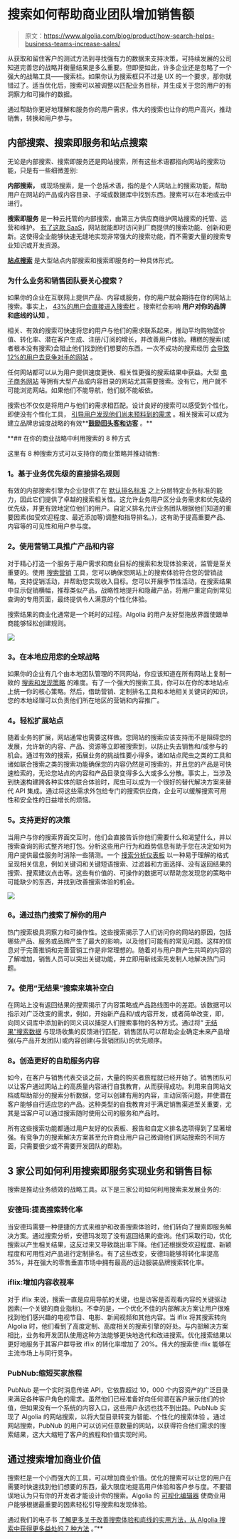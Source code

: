 # 搜索如何帮助商业团队增加销售额

> 原文：<https://www.algolia.com/blog/product/how-search-helps-business-teams-increase-sales/>

从获取和留住客户的测试方法到寻找强有力的数据来支持决策，可持续发展的公司知道完善您的战略并衡量结果是多么重要。但即便如此，许多企业还是忽略了一个强大的战略工具——搜索栏。如果你认为搜索框只不过是 UX 的一个要求，那你就错过了。适当优化后，搜索可以被调整以匹配业务目标，并生成关于您的用户的有洞察力和可操作的数据。

通过帮助你更好地理解和服务你的用户需求，伟大的搜索也让你的用户高兴，推动销售，转换和用户参与。

## [](#internal-search-search-as-a-service-and-site-search)内部搜索、搜索即服务和站点搜索

无论是内部搜索、搜索即服务还是网站搜索，所有这些术语都指向网站的搜索功能，只是有一些细微差别:

**内部搜索，** 或现场搜索，是一个总括术语，指的是个人网站上的搜索功能，帮助用户在网站的产品或内容目录、子域或数据库中找到东西。搜索可以在本地或云中进行。

**搜索即服务** 是一种云托管的内部搜索，由第三方供应商维护网站搜索的托管、运营和维护。 [有了这款 SaaS](https://blog.algolia.com/what-is-search-as-a-service/)，网站就能即时访问到厂商提供的搜索功能、创新和更新。这使得企业能够快速无缝地实现非常强大的搜索功能，而不需要大量的搜索专业知识或开发资源。

[**站点搜索**](https://blog.algolia.com/what-is-site-search/) 是大型站点内部搜索和搜索即服务的一种具体形式。

### [](#why-should-business-and-sales-teams-care-about-search)为什么业务和销售团队要关心搜索？

如果你的企业在互联网上提供产品、内容或服务，你的用户就会期待在你的网站上搜索。事实上， [43%的用户会直接进入搜索栏](https://www.forrester.com/report/MustHave+eCommerce+Features/-/E-RES89561) 。搜索栏会影响 **用户对你的品牌和底线的认知** 。

相关、有效的搜索可快速将您的用户与他们的需求联系起来，推动平均购物篮价值、转化率、潜在客户生成、注册/订阅的增长，并改善用户体验。糟糕的搜索(或者根本没有搜索)会阻止他们找到他们想要的东西。一次不成功的搜索经历 [会导致 12%的用户去竞争对手的网站](https://blog.algolia.com/advanced-search-experience-for-e-commerce/) 。

任何网站都可以从为用户提供速度更快、相关性更强的搜索结果中获益。大型 [电子商务网站](https://www.forbes.com/sites/theyec/2020/03/20/e-commerce-search-and-filter-the-functionality-that-can-make-millions/#310e8faa1703) 等拥有大型产品或内容目录的网站尤其需要搜索。没有它，用户就不可能浏览网站。如果他们不能导航，他们就不能皈依。

搜索也不仅仅是将用户与他们的需求相匹配。设计良好的搜索可以感受到个性化，即使没有个性化工具， [引导用户发现他们尚未预料到的需求](https://blog.algolia.com/site-search-content-discovery/) 。相关搜索可以成为建立品牌忠诚度战略的有效**[**鼓励回头客和访客**](https://blog.algolia.com/how-to-use-site-search-marketing-tool/) 。**

 **## [](#8-ways-to-leverage-search-in-your-business-strategy%c2%a0)在你的商业战略中利用搜索的 8 种方式

这里有 8 种搜索方式可以支持你的商业策略并推动销售:

### [](#1-direct-ranking-rules-based-on-business-priorities%c2%a0)1。基于业务优先级的直接排名规则

有效的内部搜索引擎为企业提供了在 [默认排名标准](https://www.algolia.com/doc/guides/managing-results/relevance-overview/in-depth/ranking-criteria/) 之上分层特定业务标准的能力，因此它们提供了卓越的搜索相关性。这允许业务用户区分业务需求和优先级的优先级，并更有效地定位他们的用户。自定义排名允许业务团队根据他们知道的重要因素(如受欢迎程度、最近添加等)调整和指导排名。)，这有助于提高重要产品、内容等的可见性和用户参与度。

### [](#2-use-merchandising-tools-to-promote-products-and-content%c2%a0)2。使用营销工具推广产品和内容

对于精心打造一个服务于用户需求和商业目标的搜索和发现体验来说，监管是至关重要的。使用 [搜索营销](https://blog.algolia.com/searchandising-tips-for-your-e-commerce-site/) 工具，您可以确保您网站上的搜索体验符合您的营销战略，支持促销活动，并帮助您实现收入目标。您可以开展季节性活动，在搜索结果中显示促销横幅，推荐类似产品，战略性地提升和隐藏产品，将用户重定向到常见查询的专用页面，最终提供令人满意的个性化体验。

搜索结果的商业化通常是一个耗时的过程。Algolia 的用户友好型拖放界面使跟单商能够轻松创建规则。

![](img/c7ebf282a2a6c70a80e1d9ee2b83945e.png)

### [](#3-apply-your-global-strategy-locally)3。在本地应用您的全球战略

如果你的企业有几个由本地团队管理的不同网站，你应该知道在所有网站上复制一致的 [搜索和发现策略](https://blog.algolia.com/search-and-discovery-and-e-commerce-trends/) 的难度。有了一个强大的搜索工具，你可以在你的本地站点上统一你的核心策略。然后，借助营销、定制排名工具和本地相关关键词的知识，您的本地经理可以负责他们所在地区的营销和内容推广。

### [](#4-scale-and-expand-sites-with-ease)4。轻松扩展站点

随着业务的扩展，网站通常也需要这样做。您网站的搜索应该支持而不是阻碍您的发展，允许新的内容、产品、资源等立即被搜索到，以防止失去销售和/或参与的机会。通过有效的搜索，拓展业务的挑战性要小得多。诸如站点爬虫之类的工具和诸如联合搜索之类的搜索功能确保您的内容仍然是可搜索的，并且您的产品是可快速检索的，无论您站点的内容和产品目录变得多么大或多么分散。事实上，当涉及到快速构建跨各种实体的联合体验时，爬虫可以成为一个很好的替代解决方案来替代 API 集成。通过将这些需求外包给专门的搜索供应商，企业可以缓解搜索可用性和安全性的日益增长的烦恼。

### [](#5-support-better-decision-making)5。支持更好的决策

当用户与你的搜索界面交互时，他们会直接告诉你他们需要什么和渴望什么，并以搜索查询的形式整齐地打包。分析这些用户行为和趋势信息有助于您在决定如何为用户提供最佳服务时消除一些猜测。一个 [搜索分析仪表板](https://blog.algolia.com/internal-site-search-analysis/) 以一种易于理解的格式呈现相关信息，例如关键词和关键短语搜索、过滤器和方面选择、没有返回结果的搜索、搜索建议点击等。这些有价值的、可操作的数据可以帮助您发现您的策略中可能缺少的东西，并找到改善搜索体验的机会。

![](img/83458b17bac4033c531d7d19d4e2c226.png)

### [](#6-understand-your-users-with-popular-searches)6。通过热门搜索了解你的用户

热门搜索极具洞察力和可操作性。这些搜索揭示了人们访问你的网站的原因，包括哪些产品、服务或品牌产生了最大的影响，以及他们可能有的常见问题。这样的信息对于完善推销和完善营销工作是非常理想的。随着对与用户群产生共鸣的内容的了解增加，销售人员可以突出关键功能，并立即用新线索先发制人地解决热门问题。

### [](#7-use-%e2%80%9cno-results%e2%80%9d-searches-to-fill-in-gaps)7。使用“无结果”搜索来填补空白

在网站上没有返回结果的搜索揭示了内容策略或产品路线图中的差距。该数据可以指示对广泛改变的需求，例如，开始新产品和/或内容开发，或者简单改变，即，向同义词库中添加新的同义词以捕捉人们搜索事物的各种方式。通过将“ [无结果”搜索数据](https://blog.algolia.com/avoid-no-results-pages/) 与现场收集的反馈进行匹配，销售团队可以帮助企业确定未来产品增强(与产品开发团队)或内容创建(与营销团队)的优先顺序。

### [](#8-create-better-self-service-content%c2%a0)8。创造更好的自助服务内容

如今，在客户与销售代表交谈之前，大量的购买者旅程就已经开始了。销售团队可以让客户通过网站上的高质量内容进行自我教育，从而获得成功。利用来自网站文档或帮助部分的搜索分析数据，您可以创建有用的内容，主动回答问题，并使潜在客户能够自行适应您的产品。这种类型的自我教育对于满足销售渠道至关重要，尤其是当客户可以通过搜索随时使用公司的服务和产品时。

所有这些搜索功能都通过用户友好的仪表板、报告和自定义排名选项得到了显著增强。有竞争力的搜索解决方案甚至允许商业用户自己微调他们网站搜索的不同方面，只需要很少或不需要开发团队的帮助。

## [](#how-3-companies-leveraged-search-as-a-service-for-business-and-sales-goals)3 家公司如何利用搜索即服务实现业务和销售目标

搜索是推动业务绩效的战略工具。以下是三家公司如何利用搜索来发展业务的:

### [](#under-armour-increased-conversion-rate-from-search)安德玛:提高搜索转化率

当安德玛需要一种便捷的方式来维护和改善搜索体验时，他们转向了搜索即服务解决方案。通过搜索分析，安德玛发现了没有返回结果的查询。他们采取行动，优化搜索以产生相关结果，这反过来又导致跳出率下降。他们还根据受欢迎程度、新颖程度和可用性对产品进行定制排名。有了这些改变，安德玛能够将转化率提高 35%[](https://resources.algolia.com/customer-stories/under-armour)，并在强大的零售垂直市场中拥有最高的运动服装品牌搜索转化率。

### [](#iflix-increased-content-viewership)iflix:增加内容收视率

对于 iflix 来说，搜索一直是应用导航的关键，也是访客是否观看内容的关键驱动因素(一个关键的商业指标)。不幸的是，一个优化不佳的内部解决方案让用户很难找到他们感兴趣的电视节目、电影、新闻视频和其他内容。当 iflix 将其搜索转向 Algolia 时，他们看到了高度定制、高度相关的搜索引擎的好处。与内部解决方案相比，业务和开发团队使用这种方法能够更快地迭代和改进搜索。优化搜索结果以更好地服务于其客户群导致 iflix 的[](https://resources.algolia.com/customer-stories/iflix)转化率增加了 20%。伟大的搜索使 iflix 能够在主流市场上与同行竞争。



### [](#pubnub-shortening-the-buyer%e2%80%99s-journey%c2%a0)PubNub:缩短买家旅程

PubNub 是一个实时消息传递 API，它依靠超过 10，000 个内容资产的广泛目录来满足各种客户角色的需求。虽然他们已经准备好向任何潜在客户展示他们的价值，但如果没有一个系统的内容入口，这些用户永远也找不到出路。PubNub 实现了 Algolia 的网站搜索，以将大型目录转变为智能、个性化的搜索体验 。通过网站搜索，PubNub 的用户可以访问任意数量的网站，以获得符合他们需求的搜索结果，这大大缩短了客户的旅程和价值实现时间。

## [](#increase-business-value-through-search)通过搜索增加商业价值

搜索栏是一个小而强大的工具，可以增加商业价值。优化的搜索可以让您的用户在需要时快速找到他们想要的东西，最大限度地提高用户体验和客户参与度。不要错误地认为只有你的开发者才能设计你的搜索。Algolia 的 [可视化编辑器](https://www.algolia.com/products/search-and-discovery/visual-merchandising-curation/) 使商业用户能够根据最重要的因素轻松引导搜索和发现体验。

通过我们的电子书 [了解更多关于改善搜索体验和底线的实用方法，从 Algolia 搜索中获得更多益处的 7 种方法](https://resources.algolia.com/ebooks/7-ways-to-get-more-out-of-algolia-search) 。”**
